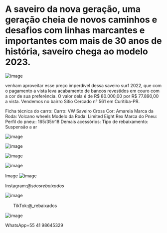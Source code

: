 # A saveiro da nova geração, uma geração cheia de novos caminhos e desafios com linhas marcantes e importantes com mais de 30 anos de história, saveiro chega ao modelo 2023.

![image](https://user-images.githubusercontent.com/113137924/197024625-0209ce00-c857-46e5-b421-3626f62e886f.png)


venham aproveitar esse preço imperdível dessa saveiro surf 2022, que com o pagamento a vista leva acabamento de bancos revestidos em couro com a cor de sua preferência.
O valor dela é de R$ 80.000,00 por R$ 77.890,00 a vista. Vendemos no bairro Sitio Cercado n° 561 em Curitiba-PR.

Ficha técnica do carro:
Carro: VW Saveiro Cross
Cor: Amarela
Marca da Roda: Volcano wheels
Modelo da Roda: Limited Eight Rex
Marca do Pneu:
Perfil do pneu:: 165/35/r18
Demais acessórios:
Tipo de rebaixamento: Suspensão a ar

![image](https://user-images.githubusercontent.com/113137924/202782886-2bcaaad2-676d-4e54-a96c-581f16570d9c.png)


![image](https://user-images.githubusercontent.com/113137924/202783066-bafabf61-5bda-4853-bd41-aa7fb5a1fac6.png)


![image](https://user-images.githubusercontent.com/113137924/202783221-2b32a3a4-8c44-49f5-8225-59f93c35ff5b.png)


![image](https://user-images.githubusercontent.com/113137924/202783404-6cdfad86-85a4-47f0-9d7b-c26a7515948f.png)


Image
![image](https://user-images.githubusercontent.com/113137924/197025674-5d5afef2-91bb-4dc9-8c80-5981541aebad.png)ㅤ


Instagram:_@sóosrebaixados_

![image](https://user-images.githubusercontent.com/113137924/197040626-4e709ca0-5c52-405d-850a-4e9964049757.png)

ㅤㅤTikTok:@_rebaixados

![image](https://user-images.githubusercontent.com/113137924/197043954-7626a5e4-9863-4adb-a5c5-11f919f27157.png)

WhatsApp+55 41 98645329
